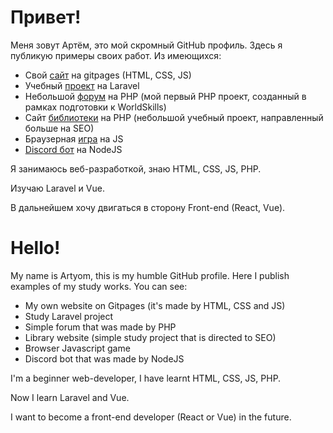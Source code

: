 # Привет! 
Меня зовут Артём, это мой скромный GitHub профиль. 
Здесь я публикую примеры своих работ. Из имеющихся:
- Свой [сайт](https://github.com/artemchiruhin/artemchiruhin.github.io) на gitpages (HTML, CSS, JS) 
- Учебный [проект](https://github.com/artemchiruhin/myhouse) на Laravel
- Небольшой [форум](https://github.com/artemchiruhin/forum) на PHP (мой первый PHP проект, созданный в рамках подготовки к WorldSkills)
- Сайт [библиотеки](https://github.com/artemchiruhin/mylibrary) на PHP (небольшой учебный проект, направленный больше на SEO)
- Браузерная [игра](https://github.com/artemchiruhin/game) на JS
- [Discord бот](https://github.com/artemchiruhin/discord_bot) на NodeJS


Я занимаюсь веб-разработкой, знаю HTML, CSS, JS, PHP.

Изучаю Laravel и Vue. 

В дальнейшем хочу двигаться в сторону Front-end (React, Vue). 

# Hello! 
My name is Artyom, this is my humble GitHub profile. 
Here I publish examples of my study works. You can see:
- My own website on Gitpages (it's made by HTML, CSS and JS) 
- Study Laravel project
- Simple forum that was made by PHP
- Library website (simple study project that is directed to SEO) 
- Browser Javascript game
- Discord bot that was made by NodeJS


I'm a beginner web-developer, I have learnt HTML, CSS, JS, PHP.

Now I learn Laravel and Vue. 

I want to become a front-end developer (React or Vue) in the future. 

